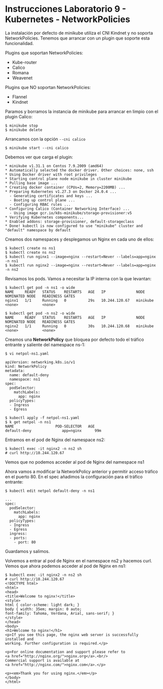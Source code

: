 # Instrucciones Laboratorio 9 - Kubernetes - NetworkPolicies

La instalación por defecto de minikube utiliza el CNI Kindnet y no soporta NetworkPolicies. Tenemos que arrancar con un plugin que soporte esta funcionalidad.

Plugins que soportan NetworkPolicies:
- Kube-router
- Calico
- Romana
- Weavenet
	
Plugins que NO soportan NetworkPolicies:
- Flannel
- Kindnet

Paramos y borramos la instancia de minikube para arrancar en limpio con el plugin Calico:

	$ minikube stop
	$ minikube delete

Arrancamos con la opción `--cni calico`

	$ minikube start --cni calico

Debemos ver que carga el plugin:

	* minikube v1.31.1 on Centos 7.9.2009 (amd64)
	* Automatically selected the docker driver. Other choices: none, ssh
	* Using Docker driver with root privileges
	* Starting control plane node minikube in cluster minikube
	* Pulling base image ...
	* Creating docker container (CPUs=2, Memory=2200MB) ...
	* Preparing Kubernetes v1.27.3 on Docker 24.0.4 ...
	  - Generating certificates and keys ...
	  - Booting up control plane ...
	  - Configuring RBAC rules ...
	* Configuring Calico (Container Networking Interface) ...
	  - Using image gcr.io/k8s-minikube/storage-provisioner:v5
	* Verifying Kubernetes components...
	* Enabled addons: storage-provisioner, default-storageclass
	* Done! kubectl is now configured to use "minikube" cluster and "default" namespace by default

Creamos dos namespaces y desplegamos un Nginx en cada uno de ellos:

	$ kubectl create ns ns1
	$ kubectl create ns ns2
	$ kubectl run nginx1 --image=nginx --restart=Never --labels=app=nginx -n ns1
	$ kubectl run nginx2 --image=nginx --restart=Never --labels=app=nginx -n ns2

Revisamos los pods. Vamos a necesitar la IP interna con la que levantan:

	$ kubectl get pod -n ns1 -o wide
	NAME     READY   STATUS    RESTARTS   AGE   IP              NODE       NOMINATED NODE   READINESS GATES
	nginx1   1/1     Running   0          29s   10.244.120.67   minikube   <none>           <none>

	$ kubectl get pod -n ns2 -o wide
	NAME     READY   STATUS    RESTARTS   AGE   IP              NODE       NOMINATED NODE   READINESS GATES
	nginx2   1/1     Running   0          30s   10.244.120.68   minikube   <none>           <none>

Creamos una **NetworkPolicy** que bloquea por defecto todo el tráfico entrante y saliente del namespace ns-1:

	$ vi netpol-ns1.yaml

	apiVersion: networking.k8s.io/v1
	kind: NetworkPolicy
	metadata:
	  name: default-deny
	  namespace: ns1
	spec:
	  podSelector:
	    matchLabels:
	      app: nginx
	  policyTypes:
	  - Ingress
	  - Egress

	$ kubectl apply -f netpol-ns1.yaml
	$ k get netpol -n ns1
	NAME                   POD-SELECTOR   AGE
	default-deny	          app=nginx      99m

Entramos en el pod de Nginx del namespace ns2:

	$ kubectl exec -it nginx2 -n ns2 sh
	# curl http://10.244.120.67

Vemos que no podemos acceder al pod de Nginx del namespace ns1

Ahora vamos a modificar la NetworkPolicy anterior y permitir acceso tráfico en el puerto 80. En el spec añadimos la configuración para el tráfico entrante:

	$ kubectl edit netpol default-deny -n ns1
	
	...
	spec:
	  podSelector:
	    matchLabels:
	      app: nginx
	  policyTypes:
	  - Ingress
	  - Egress
	  ingress:
	  - ports:
	    - port: 80

Guardamos y salimos.

Volvemos a entrar al pod de Nginx en el namespace ns2 y hacemos curl. Vemos que ahora podemos acceder al pod de Nginx en ns1:

	$ kubectl exec -it nginx2 -n ns2 sh
	# curl http://10.244.120.67
	<!DOCTYPE html>
	<html>
	<head>
	<title>Welcome to nginx!</title>
	<style>
	html { color-scheme: light dark; }
	body { width: 35em; margin: 0 auto;
	font-family: Tahoma, Verdana, Arial, sans-serif; }
	</style>
	</head>
	<body>
	<h1>Welcome to nginx!</h1>
	<p>If you see this page, the nginx web server is successfully installed and
	working. Further configuration is required.</p>
	
	<p>For online documentation and support please refer to
	<a href="http://nginx.org/">nginx.org</a>.<br/>
	Commercial support is available at
	<a href="http://nginx.com/">nginx.com</a>.</p>
	
	<p><em>Thank you for using nginx.</em></p>
	</body>
	</html>

